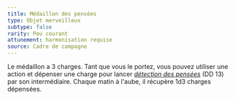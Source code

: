 ```yaml
---
title: Médaillon des pensées
type: Objet merveilleux
subtype: false
rarity: Peu courant
attunement: harmonisation requise
source: Cadre de campagne
---
```

Le médaillon a 3 charges. Tant que vous le portez, vous pouvez utiliser une action et dépenser une charge pour lancer [_détection des pensées_](/grimoire/detection-des-pensees/) (DD 13) par son intermédiaire. Chaque matin à l'aube, il récupère 1d3 charges dépensées.
